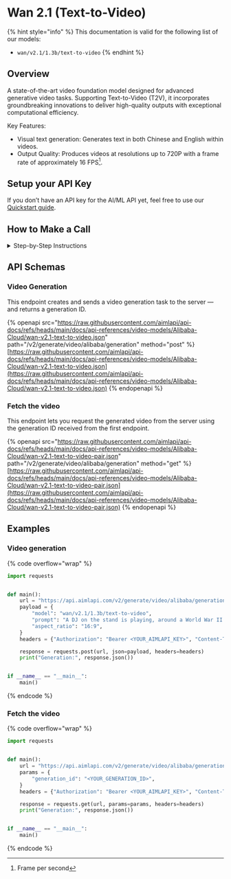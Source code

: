 # Wan 2.1 (Text-to-Video)

{% hint style="info" %}
This documentation is valid for the following list of our models:

* `wan/v2.1/1.3b/text-to-video`
{% endhint %}

## Overview

A state-of-the-art video foundation model designed for advanced generative video tasks. Supporting Text-to-Video (T2V), it incorporates groundbreaking innovations to deliver high-quality outputs with exceptional computational efficiency.

Key Features:

* Visual text generation: Generates text in both Chinese and English within videos.
* Output Quality: Produces videos at resolutions up to 720P with a frame rate of approximately 16 FPS[^1].

## Setup your API Key

If you don’t have an API key for the AI/ML API yet, feel free to use our [Quickstart guide](https://docs.aimlapi.com/quickstart/setting-up).

## How to Make a Call

<details>

<summary>Step-by-Step Instructions</summary>

Generating a video using this model involves sequentially calling two endpoints:&#x20;

* The first one is for creating and sending a video generation task to the server (returns a generation ID).
* The second one is for requesting the generated video from the server using the generation ID received from the first endpoint.&#x20;

Below, you can find two corresponding API schemas and examples for both endpoint calls.

</details>

## API Schemas

### Video Generation

This endpoint creates and sends a video generation task to the server — and returns a generation ID.

{% openapi src="https://raw.githubusercontent.com/aimlapi/api-docs/refs/heads/main/docs/api-references/video-models/Alibaba-Cloud/wan-v2.1-text-to-video.json" path="/v2/generate/video/alibaba/generation" method="post" %}
[https://raw.githubusercontent.com/aimlapi/api-docs/refs/heads/main/docs/api-references/video-models/Alibaba-Cloud/wan-v2.1-text-to-video.json](https://raw.githubusercontent.com/aimlapi/api-docs/refs/heads/main/docs/api-references/video-models/Alibaba-Cloud/wan-v2.1-text-to-video.json)
{% endopenapi %}

### Fetch the video

This endpoint lets you request the generated video from the server using the generation ID received from the first endpoint.&#x20;

{% openapi src="https://raw.githubusercontent.com/aimlapi/api-docs/refs/heads/main/docs/api-references/video-models/Alibaba-Cloud/wan-v2.1-text-to-video-pair.json" path="/v2/generate/video/alibaba/generation" method="get" %}
[https://raw.githubusercontent.com/aimlapi/api-docs/refs/heads/main/docs/api-references/video-models/Alibaba-Cloud/wan-v2.1-text-to-video-pair.json](https://raw.githubusercontent.com/aimlapi/api-docs/refs/heads/main/docs/api-references/video-models/Alibaba-Cloud/wan-v2.1-text-to-video-pair.json)
{% endopenapi %}

## Examples

### Video generation

{% code overflow="wrap" %}
```python
import requests


def main():
    url = "https://api.aimlapi.com/v2/generate/video/alibaba/generation"
    payload = {
        "model": "wan/v2.1/1.3b/text-to-video",
        "prompt": "A DJ on the stand is playing, around a World War II battlefield, lots of explosions, thousands of dancing soldiers, between tanks shooting, barbed wire fences, lots of smoke and fire, black and white old video: hyper realistic, photorealistic, photography, super detailed, very sharp, on a very white background",
        "aspect_ratio": "16:9",
    }
    headers = {"Authorization": "Bearer <YOUR_AIMLAPI_KEY>", "Content-Type": "application/json"}

    response = requests.post(url, json=payload, headers=headers)
    print("Generation:", response.json())


if __name__ == "__main__":
    main()

```
{% endcode %}

### Fetch the video

{% code overflow="wrap" %}
```python
import requests


def main():
    url = "https://api.aimlapi.com/v2/generate/video/alibaba/generation"
    params = {
        "generation_id": "<YOUR_GENERATION_ID>",
    }
    headers = {"Authorization": "Bearer <YOUR_AIMLAPI_KEY>", "Content-Type": "application/json"}

    response = requests.get(url, params=params, headers=headers)
    print("Generation:", response.json())


if __name__ == "__main__":
    main()

```
{% endcode %}



[^1]: Frame per second
